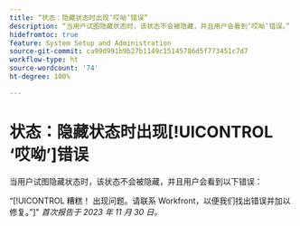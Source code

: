 ```yaml
---
title: “状态：隐藏状态时出现‘哎呦’错误”
description: “当用户试图隐藏状态时，该状态不会被隐藏，并且用户会看到‘哎呦’错误。”
hidefromtoc: true
feature: System Setup and Administration
source-git-commit: ca99d991b9b27b1149c15145786d5f773451c7d7
workflow-type: ht
source-wordcount: '74'
ht-degree: 100%

---
```



# 状态：隐藏状态时出现[!UICONTROL ‘哎呦’]错误

当用户试图隐藏状态时，该状态不会被隐藏，并且用户会看到以下错误：

“[!UICONTROL 糟糕！ 出现问题。请联系 Workfront，以便我们找出错误并加以修复。”]&quot;
_首次报告于 2023 年 11 月 30 日。_
